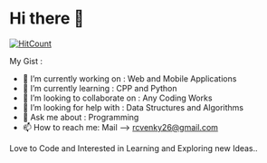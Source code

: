# Hi there 👋

[![HitCount](http://hits.dwyl.com/rcvenky/rcvenky.svg)](http://hits.dwyl.com/rcvenky/rcvenky)

<!--
**rcvenky/rcvenky** is a ✨ _special_ ✨ repository because its `README.md` (this file) appears on your GitHub profile.
-->

 My Gist :


 - 🔭 I’m currently working on : Web and Mobile Applications
 - 🌱 I’m currently learning : CPP and Python
 - 👯 I’m looking to collaborate on : Any Coding Works
 - 🤔 I’m looking for help with : Data Structures and Algorithms
 - 💬 Ask me about : Programming
 - 📫 How to reach me: Mail --> rcvenky26@gmail.com

Love to Code and Interested in Learning and Exploring new Ideas..

<!--
# - 📫 How to reach me: [Venkatesh Rajendran](rcvenky26@gmail.com)
-->

